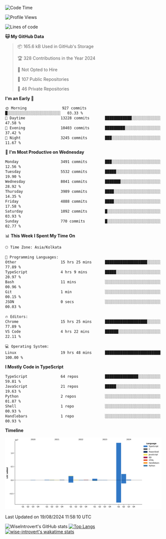 <!--START_SECTION:waka-->
![Code Time](http://img.shields.io/badge/Code%20Time-1%2C532%20hrs%208%20mins-blue)

![Profile Views](http://img.shields.io/badge/Profile%20Views-0-blue)

![Lines of code](https://img.shields.io/badge/From%20Hello%20World%20I%27ve%20Written-18.9%20million%20lines%20of%20code-blue)

**🐱 My GitHub Data** 

> 📦 165.6 kB Used in GitHub's Storage 
 > 
> 🏆 328 Contributions in the Year 2024
 > 
> 🚫 Not Opted to Hire
 > 
> 📜 107 Public Repositories 
 > 
> 🔑 46 Private Repositories 
 > 
**I'm an Early 🐤** 

```text
🌞 Morning                927 commits         █░░░░░░░░░░░░░░░░░░░░░░░░   03.33 % 
🌆 Daytime                13228 commits       ████████████░░░░░░░░░░░░░   47.58 % 
🌃 Evening                10403 commits       █████████░░░░░░░░░░░░░░░░   37.42 % 
🌙 Night                  3245 commits        ███░░░░░░░░░░░░░░░░░░░░░░   11.67 % 
```
📅 **I'm Most Productive on Wednesday** 

```text
Monday                   3491 commits        ███░░░░░░░░░░░░░░░░░░░░░░   12.56 % 
Tuesday                  5532 commits        █████░░░░░░░░░░░░░░░░░░░░   19.90 % 
Wednesday                8041 commits        ███████░░░░░░░░░░░░░░░░░░   28.92 % 
Thursday                 3989 commits        ████░░░░░░░░░░░░░░░░░░░░░   14.35 % 
Friday                   4888 commits        ████░░░░░░░░░░░░░░░░░░░░░   17.58 % 
Saturday                 1092 commits        █░░░░░░░░░░░░░░░░░░░░░░░░   03.93 % 
Sunday                   770 commits         █░░░░░░░░░░░░░░░░░░░░░░░░   02.77 % 
```


📊 **This Week I Spent My Time On** 

```text
🕑︎ Time Zone: Asia/Kolkata

💬 Programming Languages: 
Other                    15 hrs 25 mins      ███████████████████░░░░░░   77.89 % 
TypeScript               4 hrs 9 mins        █████░░░░░░░░░░░░░░░░░░░░   20.97 % 
Bash                     11 mins             ░░░░░░░░░░░░░░░░░░░░░░░░░   00.96 % 
Git                      1 min               ░░░░░░░░░░░░░░░░░░░░░░░░░   00.15 % 
JSON                     0 secs              ░░░░░░░░░░░░░░░░░░░░░░░░░   00.03 % 

🔥 Editors: 
Chrome                   15 hrs 25 mins      ███████████████████░░░░░░   77.89 % 
VS Code                  4 hrs 22 mins       ██████░░░░░░░░░░░░░░░░░░░   22.11 % 

💻 Operating System: 
Linux                    19 hrs 48 mins      █████████████████████████   100.00 % 
```

**I Mostly Code in TypeScript** 

```text
TypeScript               64 repos            ███████████████░░░░░░░░░░   59.81 % 
JavaScript               21 repos            █████░░░░░░░░░░░░░░░░░░░░   19.63 % 
Python                   2 repos             ░░░░░░░░░░░░░░░░░░░░░░░░░   01.87 % 
Shell                    1 repo              ░░░░░░░░░░░░░░░░░░░░░░░░░   00.93 % 
Handlebars               1 repo              ░░░░░░░░░░░░░░░░░░░░░░░░░   00.93 % 
```



**Timeline**

![Lines of Code chart](https://raw.githubusercontent.com/wise-introvert/wise-introvert/master/assets/bar_graph.png)


 Last Updated on 19/08/2024 11:58:10 UTC
<!--END_SECTION:waka-->

![WiseIntrovert's GitHub stats](https://github-readme-stats.vercel.app/api?username=wise-introvert&count_private=true&show_icons=true)
[![Top Langs](https://github-readme-stats.vercel.app/api/top-langs/?username=wise-introvert&langs_count=10)](https://github.com/anuraghazra/github-readme-stats)
[![wise-introvert's wakatime stats](https://github-readme-stats.vercel.app/api/wakatime?username=wiseintrovert)](https://github.com/anuraghazra/github-readme-stats)

